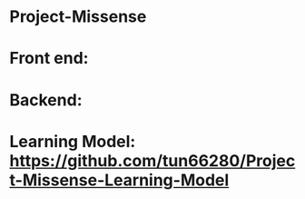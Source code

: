 # Project-Missense

# Front end:

# Backend:

# Learning Model: https://github.com/tun66280/Project-Missense-Learning-Model

